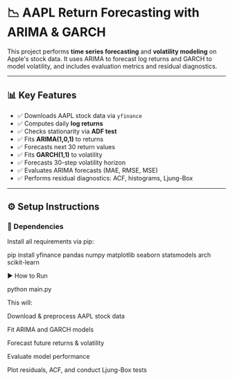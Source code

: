 # 📉 AAPL Return Forecasting with ARIMA & GARCH

This project performs **time series forecasting** and **volatility modeling** on Apple's stock data. It uses ARIMA to forecast log returns and GARCH to model volatility, and includes evaluation metrics and residual diagnostics.


---

## 📊 Key Features

- ✅ Downloads AAPL stock data via `yfinance`
- ✅ Computes daily **log returns**
- ✅ Checks stationarity via **ADF test**
- ✅ Fits **ARIMA(1,0,1)** to returns
- ✅ Forecasts next 30 return values
- ✅ Fits **GARCH(1,1)** to volatility
- ✅ Forecasts 30-step volatility horizon
- ✅ Evaluates ARIMA forecasts (MAE, RMSE, MSE)
- ✅ Performs residual diagnostics: ACF, histograms, Ljung-Box

---

## ⚙️ Setup Instructions

### 🔧 Dependencies

Install all requirements via pip:

pip install yfinance pandas numpy matplotlib seaborn statsmodels arch scikit-learn

▶️ How to Run

python main.py

This will:

Download & preprocess AAPL stock data

Fit ARIMA and GARCH models

Forecast future returns & volatility

Evaluate model performance

Plot residuals, ACF, and conduct Ljung-Box tests

